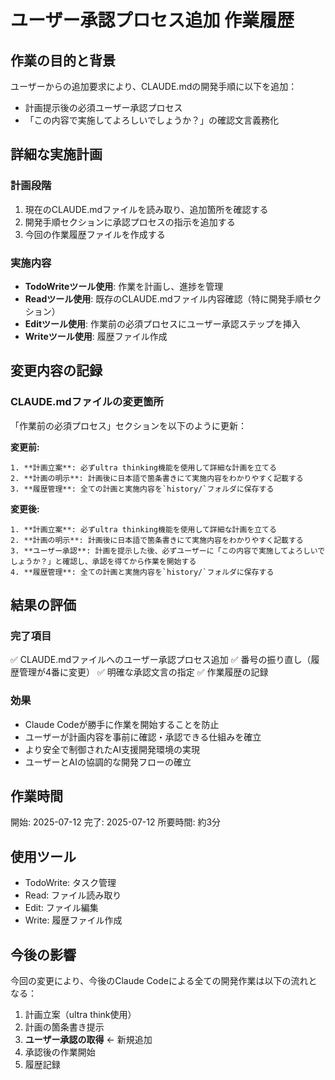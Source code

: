 # ユーザー承認プロセス追加 作業履歴

## 作業の目的と背景

ユーザーからの追加要求により、CLAUDE.mdの開発手順に以下を追加：
- 計画提示後の必須ユーザー承認プロセス
- 「この内容で実施してよろしいでしょうか？」の確認文言義務化

## 詳細な実施計画

### 計画段階
1. 現在のCLAUDE.mdファイルを読み取り、追加箇所を確認する
2. 開発手順セクションに承認プロセスの指示を追加する
3. 今回の作業履歴ファイルを作成する

### 実施内容
- **TodoWriteツール使用**: 作業を計画し、進捗を管理
- **Readツール使用**: 既存のCLAUDE.mdファイル内容確認（特に開発手順セクション）
- **Editツール使用**: 作業前の必須プロセスにユーザー承認ステップを挿入
- **Writeツール使用**: 履歴ファイル作成

## 変更内容の記録

### CLAUDE.mdファイルの変更箇所
「作業前の必須プロセス」セクションを以下のように更新：

**変更前:**
```
1. **計画立案**: 必ずultra thinking機能を使用して詳細な計画を立てる
2. **計画の明示**: 計画後に日本語で箇条書きにて実施内容をわかりやすく記載する
3. **履歴管理**: 全ての計画と実施内容を`history/`フォルダに保存する
```

**変更後:**
```
1. **計画立案**: 必ずultra thinking機能を使用して詳細な計画を立てる
2. **計画の明示**: 計画後に日本語で箇条書きにて実施内容をわかりやすく記載する
3. **ユーザー承認**: 計画を提示した後、必ずユーザーに「この内容で実施してよろしいでしょうか？」と確認し、承認を得てから作業を開始する
4. **履歴管理**: 全ての計画と実施内容を`history/`フォルダに保存する
```

## 結果の評価

### 完了項目
✅ CLAUDE.mdファイルへのユーザー承認プロセス追加
✅ 番号の振り直し（履歴管理が4番に変更）
✅ 明確な承認文言の指定
✅ 作業履歴の記録

### 効果
- Claude Codeが勝手に作業を開始することを防止
- ユーザーが計画内容を事前に確認・承認できる仕組みを確立
- より安全で制御されたAI支援開発環境の実現
- ユーザーとAIの協調的な開発フローの確立

## 作業時間
開始: 2025-07-12
完了: 2025-07-12
所要時間: 約3分

## 使用ツール
- TodoWrite: タスク管理
- Read: ファイル読み取り
- Edit: ファイル編集
- Write: 履歴ファイル作成

## 今後の影響
今回の変更により、今後のClaude Codeによる全ての開発作業は以下の流れとなる：
1. 計画立案（ultra think使用）
2. 計画の箇条書き提示
3. **ユーザー承認の取得** ← 新規追加
4. 承認後の作業開始
5. 履歴記録